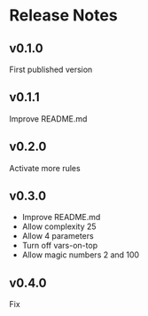 # Release Notes

## v0.1.0

First published version

## v0.1.1

Improve README.md

## v0.2.0

Activate more rules

## v0.3.0

- Improve README.md
- Allow complexity 25
- Allow 4 parameters
- Turn off vars-on-top
- Allow magic numbers 2 and 100

## v0.4.0

Fix
